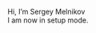 Hi, I’m Sergey Melnikov  
I am now in setup mode.

<!---
MelnikovSergey/MelnikovSergey is a ✨ special ✨ repository because its `README.md` (this file) appears on your GitHub profile.
You can click the Preview link to take a look at your changes.
--->
